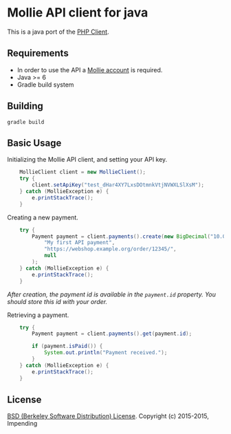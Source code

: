 # Mollie API client for java

This is a java port of the [PHP Client](https://github.com/mollie/mollie-api-php).

## Requirements ##

+ In order to use the API a [Mollie account](https://www.mollie.com/aanmelden) is required.
+ Java >= 6
+ Gradle build system

## Building ##

```
gradle build
```

## Basic Usage ##

Initializing the Mollie API client, and setting your API key.

```java
	MollieClient client = new MollieClient();
	try {
		client.setApiKey("test_dHar4XY7LxsDOtmnkVtjNVWXLSlXsM");
	} catch (MollieException e) {
		e.printStackTrace();
	}
```

Creating a new payment.

```java
	try {
		Payment payment = client.payments().create(new BigDecimal("10.00"),
			"My first API payment",
			"https://webshop.example.org/order/12345/",
			null
		);
	} catch (MollieException e) {
		e.printStackTrace();
	}
```

_After creation, the payment id is available in the `payment.id` property. You should store this id with your order._
	
Retrieving a payment.

```java
	try {
		Payment payment = client.payments().get(payment.id);

		if (payment.isPaid()) {
			System.out.println("Payment received.");
		}
	} catch (MollieException e) {
		e.printStackTrace();
	}
```

## License ##
[BSD (Berkeley Software Distribution) License](http://www.opensource.org/licenses/bsd-license.php).
Copyright (c) 2015-2015, Impending
